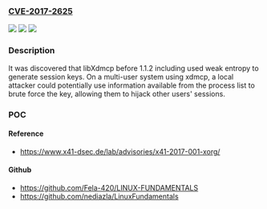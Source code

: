 ### [CVE-2017-2625](https://cve.mitre.org/cgi-bin/cvename.cgi?name=CVE-2017-2625)
![](https://img.shields.io/static/v1?label=Product&message=libXdmcp&color=blue)
![](https://img.shields.io/static/v1?label=Version&message=%3D%201.1.2%20&color=brighgreen)
![](https://img.shields.io/static/v1?label=Vulnerability&message=CWE-331&color=brighgreen)

### Description

It was discovered that libXdmcp before 1.1.2 including used weak entropy to generate session keys. On a multi-user system using xdmcp, a local attacker could potentially use information available from the process list to brute force the key, allowing them to hijack other users' sessions.

### POC

#### Reference
- https://www.x41-dsec.de/lab/advisories/x41-2017-001-xorg/

#### Github
- https://github.com/Fela-420/LINUX-FUNDAMENTALS
- https://github.com/nediazla/LinuxFundamentals

